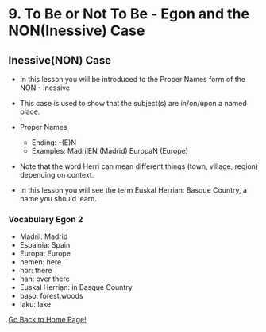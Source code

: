 # 9. To Be or Not To Be - Egon and the NON(Inessive) Case

## Inessive(NON) Case

*   In this lesson you will be introduced to the Proper Names form of the NON - Inessive
*   This case is used to show that the subject(s) are in/on/upon a named place.
*   Proper Names
    
    *   Ending: -(E)N
    *   Examples: MadrilEN (Madrid) EuropaN (Europe)
    
    
    
*   Note that the word Herri can mean different things (town, village, region) depending on context.
*   In this lesson you will see the term Euskal Herrian: Basque Country, a name you should learn.

### Vocabulary Egon 2

*   Madril: Madrid
*   Espainia: Spain
*   Europa: Europe
*   hemen: here
*   hor: there
*   han: over there
*   Euskal Herrian: in Basque Country
*   baso: forest,woods
*   laku: lake

[ Go Back to Home Page!](..)